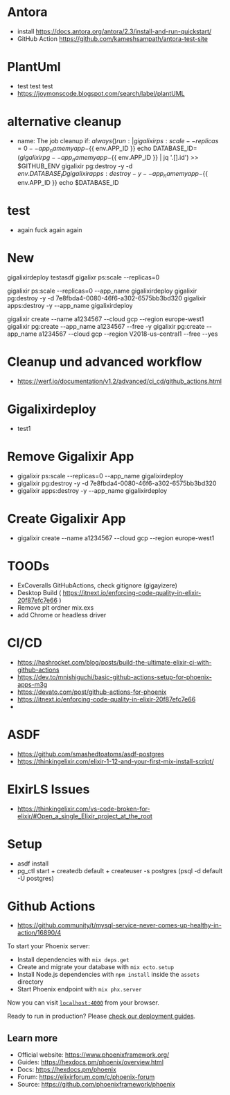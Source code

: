 # Antora
- install https://docs.antora.org/antora/2.3/install-and-run-quickstart/
- GitHub Action https://github.com/kameshsampath/antora-test-site


# PlantUml
- test test test
- https://joymonscode.blogspot.com/search/label/plantUML


# alternative cleanup
- name: The job cleanup
      if: ${{ always() }}
      run: | 
        gigalixir ps:scale --replicas=0 --app_name myapp-${{ env.APP_ID }}
        echo DATABASE_ID=$(gigalixir pg --app_name myapp-${{ env.APP_ID }} | jq '.[].id') >> $GITHUB_ENV
        gigalixir pg:destroy -y -d ${{ env.DATABASE_ID}}
        gigalixir apps:destroy -y --app_name myapp-${{ env.APP_ID }}
        echo $DATABASE_ID
# test
- again fuck again again 


# New 
gigalixirdeploy
testasdf
gigalixr ps:scale --replicas=0

gigalixir ps:scale --replicas=0 --app_name gigalixirdeploy
gigalixir pg:destroy -y -d 7e8fbda4-0080-46f6-a302-6575bb3bd320
gigalixir apps:destroy -y --app_name gigalixirdeploy 


gigalixir create --name a1234567 --cloud gcp --region europe-west1
gigalixir pg:create --app_name a1234567 --free -y
gigalixir pg:create --app_name a1234567 --cloud gcp --region V2018-us-central1 --free --yes

# Cleanup und advanced workflow
- https://werf.io/documentation/v1.2/advanced/ci_cd/github_actions.html

# Gigalixirdeploy
- test1

# Remove Gigalixir App
- gigalixir ps:scale --replicas=0 --app_name gigalixirdeploy
- gigalixir pg:destroy -y -d 7e8fbda4-0080-46f6-a302-6575bb3bd320
- gigalixir apps:destroy -y --app_name gigalixirdeploy 

# Create Gigalixir App
- gigalixir create --name a1234567 --cloud gcp --region europe-west1



# TOODs
- ExCoveralls GitHubActions, check gitignore (gigayizere)
- Desktop Build ( https://itnext.io/enforcing-code-quality-in-elixir-20f87efc7e66 )
- Remove plt ordner mix.exs
- add Chrome or headless driver

# CI/CD
- https://hashrocket.com/blog/posts/build-the-ultimate-elixir-ci-with-github-actions
- https://dev.to/mnishiguchi/basic-github-actions-setup-for-phoenix-apps-m3g
- https://devato.com/post/github-actions-for-phoenix
- https://itnext.io/enforcing-code-quality-in-elixir-20f87efc7e66
-

# ASDF
- https://github.com/smashedtoatoms/asdf-postgres
- https://thinkingelixir.com/elixir-1-12-and-your-first-mix-install-script/

# ElxirLS Issues
- https://thinkingelixir.com/vs-code-broken-for-elixir/#Open_a_single_Elixir_project_at_the_root

# Setup
- asdf install
- pg_ctl start + createdb default + createuser -s postgres (psql -d default -U postgres)

# Github Actions
- https://github.community/t/mysql-service-never-comes-up-healthy-in-action/16890/4


To start your Phoenix server:

  * Install dependencies with `mix deps.get`
  * Create and migrate your database with `mix ecto.setup`
  * Install Node.js dependencies with `npm install` inside the `assets` directory
  * Start Phoenix endpoint with `mix phx.server`

Now you can visit [`localhost:4000`](http://localhost:4000) from your browser.

Ready to run in production? Please [check our deployment guides](https://hexdocs.pm/phoenix/deployment.html).

## Learn more

  * Official website: https://www.phoenixframework.org/
  * Guides: https://hexdocs.pm/phoenix/overview.html
  * Docs: https://hexdocs.pm/phoenix
  * Forum: https://elixirforum.com/c/phoenix-forum
  * Source: https://github.com/phoenixframework/phoenix
